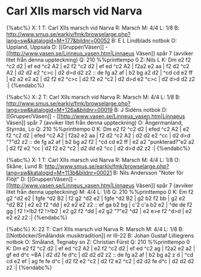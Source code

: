 # Carl XIIs marsch vid Narva

{%abc%}
X: 1
T: Carl XIIs marsch vid Narva
R: Marsch
M: 4/4
L: 1/8
B: http://www.smus.se/earkiv/fmk/browselarge.php?lang=sw&katalogid=M+177&bildnr=00052
B: E L Lindblads notbok
O: Uppland, Uppsala
D: [[Grupper/Väsen]] - [[http://www.vasen.se/Linneus_vasen.htm|Linnaeus Väsen]] spår 7 (avviker litet från denna uppteckning)
Q: 210
%%printtempo 0
Z: Nils L
K: Dm
e2 f2 ^c2 d2 | ef ed ^c2 A2 | e2 f2 ^c2 d2 | ef ed ^c2 A2 |
f2a2 e2 aa | f2 d2 ^c2 A2 | d2 d2 e2 ^c>c | d2 d>d d2 z2 ::
de fg a2 af | b2 bg a2 d2 | ^cd cd e2 ff | e2 a2 e2 a2 |
d2 f2 e2 ^c>c | d2 f2 e2 ^c2 | d2 d>d e2 ^c>c | d2 d>d d2 z2 :|
{%endabc%}

{%abc%}
X: 2
T: Carl XIIs marsch vid Narva
R: Marsch
M: 4/4
L: 1/8
B: http://www.smus.se/earkiv/fmk/browselarge.php?lang=sw&katalogid=M+126a&bildnr=00019
B: J Sidéns notbok
D: [[Grupper/Väsen]] - [[http://www.vasen.se/Linneus_vasen.htm|Linnaeus Väsen]] spår 7 (avviker litet från denna uppteckning)
O: Ångermanland, Styrnäs, Lo
Q: 210
%%printtempo 0
K: Dm
e2 f2 ^c2 d2 | efed ^c2 A2 | e2 f2 ^c2 d2 | efed ^c2 A2 |
f2a2 e2 aa | f2 d2 ^c2 A2 | d2 d2 e2 ^cc | d2 d>d "?"d2 z2 ::
de fg a2 af | b2 bg a2 f2 | ^cd cd e2 ff | e2 a2 "punkterad?"e2 a2 |
d2 f2 e2 ^cc | d2 f2 e2 ^c2 | d2 dd e2 ^cc | d2 d>d d2 z2 :|
{%endabc%}

{%abc%}
X: 1
T: Carl XIIs marsch vid Narva
R: Marsch
M: 4/4
L: 1/8
O: Skåne, Lund
B: http://www.smus.se/earkiv/fmk/browselarge.php?lang=sw&katalogid=M+113b&bildnr=00021
B: Nils Andersson "Noter för Flöjt"
D: [[Grupper/Väsen]] - [[http://www.vasen.se/Linneus_vasen.htm|Linnaeus Väsen]] spår 7 (avviker litet från denna uppteckning)
M: 4/4
L: 1/8
Q: 210
%%printtempo 0
K: Em
f2 g2 ^d2 e2 | fgfe ^d2 B2 | f2 g2 ^d2 e2 | fgfe ^d2 B2 |
g2 b2 f2 bb | g2 e2 ^d2 B2 | e2 e2 f2 ^dd | e2 e2 e2 z2 ::
ef ga b2 bg | c'2 c'a b2 e2 | ^de de f2 gg | f2 !>!b2 f2 !>!b2 |
e2 g2 f2 ^dd | e2 g2 "?"e2 ^d2 | e2 e>e f2 ^d>d | e2 e2 e2 z2 :|
{%endabc%}

{%abc%}
X: 22
T: Carl XIIs marsch vid Narva
R: Marsch
M: 4/4
L: 1/8
B: [[Notböcker/Småländsk musiktradition]] nr III-22
B: Johan Gustaf Lilliegrens notbok
O: Småland, Tegnaby sn
Z: Christian Fürst
Q: 210
%%printtempo 0
K: Dm
e2 f2 ^c2 d2 | ef ed ^c2 A2 | e2 f2 ^c2 d2 | ef ed ^c2 ag |
f2a2 e2 a2 | gf ed d^c =BA | d2 d2 fe d^c | d2 d2 d2 z2 ::
de fg a2 af | b2 bg a2 z d | ^cd cd e2 ef | ag fe fe d^c |
d2 f2 e2 ^c2 | d2 f2 e2 ^c2 | d2 d2 fe d^c | d2 d2 d2 z2 :|
{%endabc%}
